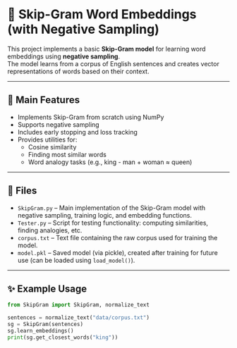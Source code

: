 # 🧠 Skip-Gram Word Embeddings (with Negative Sampling)

This project implements a basic **Skip-Gram model** for learning word embeddings using **negative sampling**.  
The model learns from a corpus of English sentences and creates vector representations of words based on their context.

---

## 🚀 Main Features

- Implements Skip-Gram from scratch using NumPy
- Supports negative sampling
- Includes early stopping and loss tracking
- Provides utilities for:
  - Cosine similarity
  - Finding most similar words
  - Word analogy tasks (e.g., king - man + woman ≈ queen)


---

## 📁 Files

- `SkipGram.py` – Main implementation of the Skip-Gram model with negative sampling, training logic, and embedding functions.
- `Tester.py` – Script for testing functionality: computing similarities, finding analogies, etc.
- `corpus.txt` – Text file containing the raw corpus used for training the model.
- `model.pkl` – Saved model (via pickle), created after training for future use (can be loaded using `load_model()`).
---

## ✨ Example Usage

```python
from SkipGram import SkipGram, normalize_text

sentences = normalize_text("data/corpus.txt")
sg = SkipGram(sentences)
sg.learn_embeddings()
print(sg.get_closest_words("king"))


